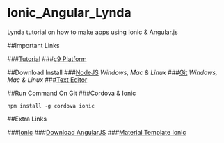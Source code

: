 # Ionic_Angular_Lynda
Lynda tutorial on how to make apps using Ionic &amp; Angular.js


##Important Links

###[Tutorial](https://www.lynda.com/AngularJS-tutorials/Welcome/368920/386098-4.html)
###[c9 Platform](https://ide.c9.io/airaptor/ionic_app)

##Download Install
###[NodeJS](https://nodejs.org/en/) _Windows, Mac & Linux_
###[Git](https://git-scm.com/) _Windows, Mac & Linux_
###[Text Editor](https://atom.io/)

##Run Command On Git
###Cordova & Ionic
```
npm install -g cordova ionic

```
##Extra Links

###[Ionic](http://ionicframework.com/)
###[Download AngularJS](https://ajax.googleapis.com/ajax/libs/angularjs/1.5.8/angular.min.js)
###[Material Template Ionic](http://ionicmaterial.com/)
